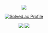 <div align=center>

<img src="https://capsule-render.vercel.app/api?type=waving&color=auto&height=200&section=header&text=Hyoribogo%20Github👋&fontSize=60" />

[![Solved.ac Profile](http://mazassumnida.wtf/api/v2/generate_badge?boj=mesmerize0416)](https://solved.ac/mesmerize0416/)

<img src="https://github-readme-stats.vercel.app/api/top-langs/?username=hyoribogo&layout=compact">
<img src="https://github-readme-stats.vercel.app/api?username=hyoribogo&show_icons=true">

<br>

</div>

<!--
**wn8624/wn8624** is a ✨ _special_ ✨ repository because its `README.md` (this file) appears on your GitHub profile.

Here are some ideas to get you started:

- 🔭 I’m currently working on ...
- 🌱 I’m currently learning ...
- 👯 I’m looking to collaborate on ...
- 🤔 I’m looking for help with ...
- 💬 Ask me about ...
- 📫 How to reach me: ...
- 😄 Pronouns: ...
- ⚡ Fun fact: ...
-->

